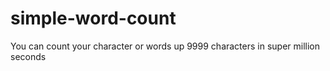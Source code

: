 # simple-word-count
You can count your character or words up 9999 characters in super million seconds
